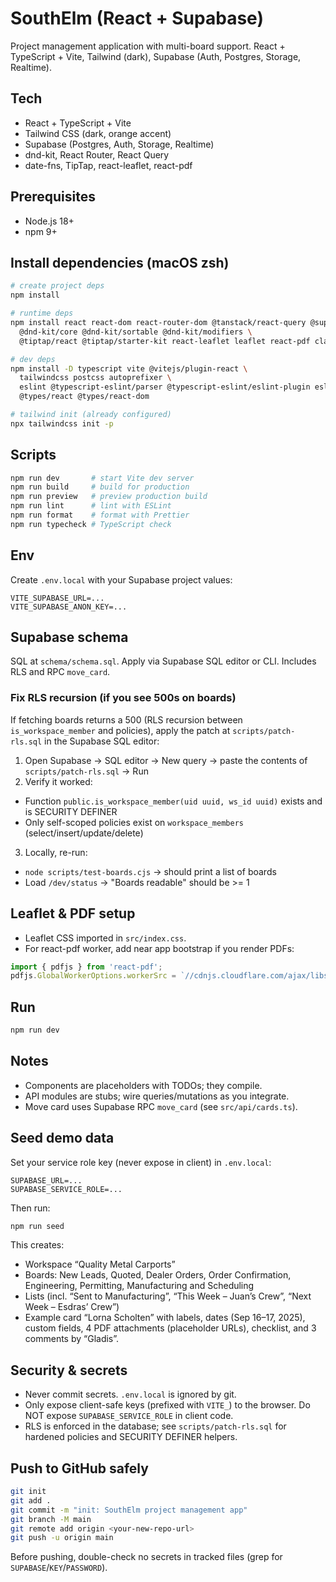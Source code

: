 # SouthElm (React + Supabase)

Project management application with multi-board support. React + TypeScript + Vite, Tailwind (dark), Supabase (Auth, Postgres, Storage, Realtime).

## Tech
- React + TypeScript + Vite
- Tailwind CSS (dark, orange accent)
- Supabase (Postgres, Auth, Storage, Realtime)
- dnd-kit, React Router, React Query
- date-fns, TipTap, react-leaflet, react-pdf

## Prerequisites
- Node.js 18+
- npm 9+

## Install dependencies (macOS zsh)
```zsh
# create project deps
npm install

# runtime deps
npm install react react-dom react-router-dom @tanstack/react-query @supabase/supabase-js date-fns \
  @dnd-kit/core @dnd-kit/sortable @dnd-kit/modifiers \
  @tiptap/react @tiptap/starter-kit react-leaflet leaflet react-pdf classnames

# dev deps
npm install -D typescript vite @vitejs/plugin-react \
  tailwindcss postcss autoprefixer \
  eslint @typescript-eslint/parser @typescript-eslint/eslint-plugin eslint-config-prettier prettier \
  @types/react @types/react-dom

# tailwind init (already configured)
npx tailwindcss init -p
```

## Scripts
```zsh
npm run dev       # start Vite dev server
npm run build     # build for production
npm run preview   # preview production build
npm run lint      # lint with ESLint
npm run format    # format with Prettier
npm run typecheck # TypeScript check
```

## Env
Create `.env.local` with your Supabase project values:
```
VITE_SUPABASE_URL=... 
VITE_SUPABASE_ANON_KEY=...
```

## Supabase schema
SQL at `schema/schema.sql`. Apply via Supabase SQL editor or CLI. Includes RLS and RPC `move_card`.

### Fix RLS recursion (if you see 500s on boards)
If fetching boards returns a 500 (RLS recursion between `is_workspace_member` and policies), apply the patch at `scripts/patch-rls.sql` in the Supabase SQL editor:

1) Open Supabase → SQL editor → New query → paste the contents of `scripts/patch-rls.sql` → Run
2) Verify it worked:
  - Function `public.is_workspace_member(uid uuid, ws_id uuid)` exists and is SECURITY DEFINER
  - Only self-scoped policies exist on `workspace_members` (select/insert/update/delete)
3) Locally, re-run:
  - `node scripts/test-boards.cjs` → should print a list of boards
  - Load `/dev/status` → "Boards readable" should be >= 1

## Leaflet & PDF setup
- Leaflet CSS imported in `src/index.css`.
- For react-pdf worker, add near app bootstrap if you render PDFs:
```ts
import { pdfjs } from 'react-pdf';
pdfjs.GlobalWorkerOptions.workerSrc = `//cdnjs.cloudflare.com/ajax/libs/pdf.js/${pdfjs.version}/pdf.worker.min.js`;
```

## Run
```zsh
npm run dev
```

## Notes
- Components are placeholders with TODOs; they compile.
- API modules are stubs; wire queries/mutations as you integrate.
- Move card uses Supabase RPC `move_card` (see `src/api/cards.ts`).

## Seed demo data
Set your service role key (never expose in client) in `.env.local`:
```
SUPABASE_URL=...
SUPABASE_SERVICE_ROLE=...
```
Then run:
```zsh
npm run seed
```
This creates:
- Workspace “Quality Metal Carports”
- Boards: New Leads, Quoted, Dealer Orders, Order Confirmation, Engineering, Permitting, Manufacturing and Scheduling
- Lists (incl. “Sent to Manufacturing”, “This Week – Juan’s Crew”, “Next Week – Esdras’ Crew”)
- Example card “Lorna Scholten” with labels, dates (Sep 16–17, 2025), custom fields, 4 PDF attachments (placeholder URLs), checklist, and 3 comments by “Gladis”.

## Security & secrets
- Never commit secrets. `.env.local` is ignored by git.
- Only expose client-safe keys (prefixed with `VITE_`) to the browser. Do NOT expose `SUPABASE_SERVICE_ROLE` in client code.
- RLS is enforced in the database; see `scripts/patch-rls.sql` for hardened policies and SECURITY DEFINER helpers.

## Push to GitHub safely
```zsh
git init
git add .
git commit -m "init: SouthElm project management app"
git branch -M main
git remote add origin <your-new-repo-url>
git push -u origin main
```
Before pushing, double-check no secrets in tracked files (grep for `SUPABASE`/`KEY`/`PASSWORD`).

